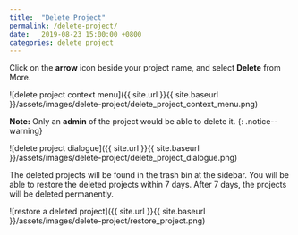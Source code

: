 ```yaml
---
title:  "Delete Project"
permalink: /delete-project/
date:   2019-08-23 15:00:00 +0800
categories: delete project
---
```

Click on the **arrow** icon beside your project name, and select **Delete** from More.

![delete project context menu]({{ site.url }}{{ site.baseurl }}/assets/images/delete-project/delete_project_context_menu.png)

**Note:** Only an **admin** of the project would be able to delete it.
{: .notice--warning}

![delete project dialogue]({{ site.url }}{{ site.baseurl }}/assets/images/delete-project/delete_project_dialogue.png)


The deleted projects will be found in the trash bin at the sidebar. You will be able to restore the deleted projects within 7 days. After 7 days, the projects will be deleted permanently.

![restore a deleted project]({{ site.url }}{{ site.baseurl }}/assets/images/delete-project/restore_project.png)
